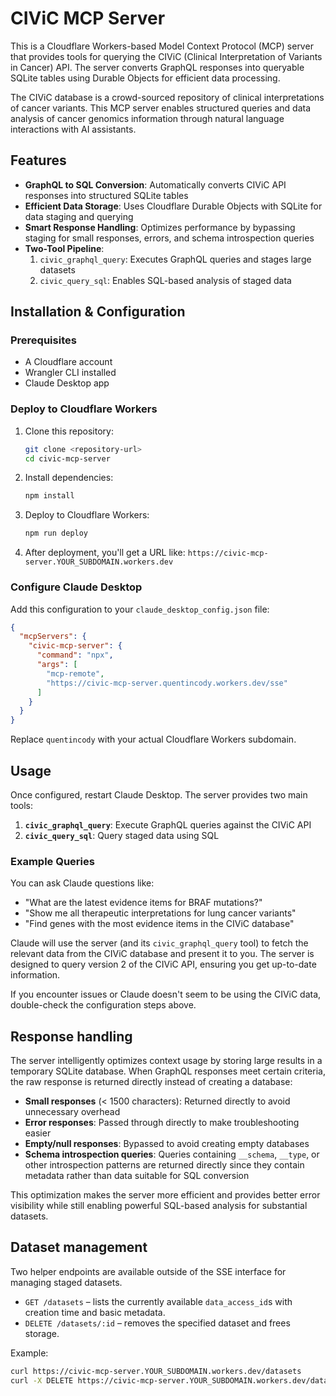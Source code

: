 # CIViC MCP Server

This is a Cloudflare Workers-based Model Context Protocol (MCP) server that provides tools for querying the CIViC (Clinical Interpretation of Variants in Cancer) API. The server converts GraphQL responses into queryable SQLite tables using Durable Objects for efficient data processing.

The CIViC database is a crowd-sourced repository of clinical interpretations of cancer variants. This MCP server enables structured queries and data analysis of cancer genomics information through natural language interactions with AI assistants.

## Features

- **GraphQL to SQL Conversion**: Automatically converts CIViC API responses into structured SQLite tables
- **Efficient Data Storage**: Uses Cloudflare Durable Objects with SQLite for data staging and querying
- **Smart Response Handling**: Optimizes performance by bypassing staging for small responses, errors, and schema introspection queries
- **Two-Tool Pipeline**: 
  1. `civic_graphql_query`: Executes GraphQL queries and stages large datasets
  2. `civic_query_sql`: Enables SQL-based analysis of staged data

## Installation & Configuration

### Prerequisites
- A Cloudflare account
- Wrangler CLI installed
- Claude Desktop app

### Deploy to Cloudflare Workers

1. Clone this repository:
   ```bash
   git clone <repository-url>
   cd civic-mcp-server
   ```

2. Install dependencies:
   ```bash
   npm install
   ```

3. Deploy to Cloudflare Workers:
   ```bash
   npm run deploy
   ```

4. After deployment, you'll get a URL like: `https://civic-mcp-server.YOUR_SUBDOMAIN.workers.dev`

### Configure Claude Desktop

Add this configuration to your `claude_desktop_config.json` file:

```json
{
  "mcpServers": {
    "civic-mcp-server": {
      "command": "npx",
      "args": [
        "mcp-remote",
        "https://civic-mcp-server.quentincody.workers.dev/sse"
      ]
    }
  }
}
```

Replace `quentincody` with your actual Cloudflare Workers subdomain.

## Usage

Once configured, restart Claude Desktop. The server provides two main tools:

1. **`civic_graphql_query`**: Execute GraphQL queries against the CIViC API
2. **`civic_query_sql`**: Query staged data using SQL

### Example Queries

You can ask Claude questions like:
- "What are the latest evidence items for BRAF mutations?"
- "Show me all therapeutic interpretations for lung cancer variants"
- "Find genes with the most evidence items in the CIViC database"

Claude will use the server (and its `civic_graphql_query` tool) to fetch the relevant data from the CIViC database and present it to you. The server is designed to query version 2 of the CIViC API, ensuring you get up-to-date information.

If you encounter issues or Claude doesn't seem to be using the CIViC data, double-check the configuration steps above.

## Response handling

The server intelligently optimizes context usage by storing large results in a temporary SQLite database. When GraphQL responses meet certain criteria, the raw response is returned directly instead of creating a database:

- **Small responses** (< 1500 characters): Returned directly to avoid unnecessary overhead
- **Error responses**: Passed through directly to make troubleshooting easier  
- **Empty/null responses**: Bypassed to avoid creating empty databases
- **Schema introspection queries**: Queries containing `__schema`, `__type`, or other introspection patterns are returned directly since they contain metadata rather than data suitable for SQL conversion

This optimization makes the server more efficient and provides better error visibility while still enabling powerful SQL-based analysis for substantial datasets.

## Dataset management

Two helper endpoints are available outside of the SSE interface for managing staged datasets.

- `GET /datasets` – lists the currently available `data_access_id`s with creation time and basic metadata.
- `DELETE /datasets/:id` – removes the specified dataset and frees storage.

Example:

```bash
curl https://civic-mcp-server.YOUR_SUBDOMAIN.workers.dev/datasets
curl -X DELETE https://civic-mcp-server.YOUR_SUBDOMAIN.workers.dev/datasets/abcd-1234
```
